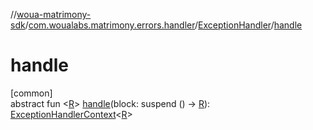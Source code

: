 //[woua-matrimony-sdk](../../../index.md)/[com.woualabs.matrimony.errors.handler](../index.md)/[ExceptionHandler](index.md)/[handle](handle.md)

# handle

[common]\
abstract fun <[R](handle.md)> [handle](handle.md)(block: suspend () -> [R](handle.md)): [ExceptionHandlerContext](../-exception-handler-context/index.md)<[R](handle.md)>
